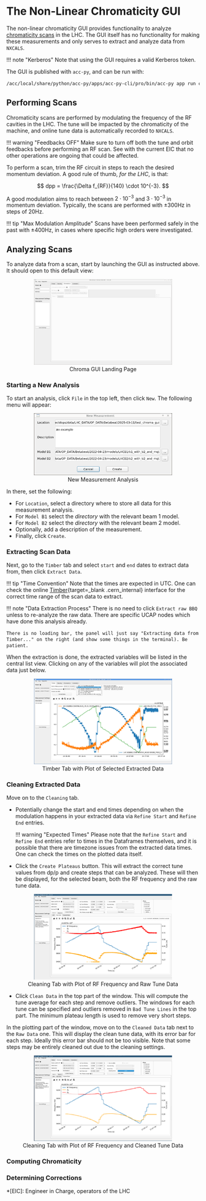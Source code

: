 # The Non-Linear Chromaticity GUI

The non-linear chromaticity GUI provides functionality to analyze [chromaticity scans](#performing-scans) in the LHC.
The GUI itself has no functionality for making these measurements and only serves to extract and analyze data from `NXCALS`.

!!! note "Kerberos"
    Note that using the GUI requires a valid Kerberos token.

The GUI is published with `acc-py`, and can be run with:

```bash
/acc/local/share/python/acc-py/apps/acc-py-cli/pro/bin/acc-py app run chroma-gui
```

## Performing Scans

Chromaticity scans are performed by modulating the frequency of the RF cavities in the LHC.
The tune will be impacted by the chromaticity of the machine, and online tune data is automatically recorded to `NXCALS`.

!!! warning "Feedbacks OFF"
    Make sure to turn off both the tune and orbit feedbacks before performing an RF scan.
    See with the current EIC that no other operations are ongoing that could be affected.

To perform a scan, trim the RF circuit in steps to reach the desired momentum deviation.
A good rule of thumb, _for the LHC_, is that:

$$
dpp = \frac{\Delta f_{RF}}{140} \cdot 10^{-3}.
$$

A good modulation aims to reach between $2 \cdot 10^{-3}$ and $3 \cdot 10^{-3}$ in momentum deviation.
Typically, the scans are performed with ±300Hz in steps of 20Hz.

!!! tip "Max Modulation Amplitude"
    Scans have been performed safely in the past with ±400Hz, in cases where specific high orders were investigated.

## Analyzing Scans

To analyze data from a scan, start by launching the GUI as instructed above.
It should open to this default view:

<figure>
  <center>
  <img src="../../assets/images/chroma_gui/default_view.png" width="85%" alt="Chroma GUI landing page" />
  <figcaption> Chroma GUI Landing Page </figcaption>
  </center>
</figure>

### Starting a New Analysis

To start an analysis, click `File` in the top left, then click `New`.
The following menu will appear:

<figure>
  <center>
  <img src="../../assets/images/chroma_gui/new_analysis_menu.png" width="85%" alt="Pop up menu for new analysis" />
  <figcaption> New Measurement Analysis  </figcaption>
  </center>
</figure>

In there, set the following:

- For `Location`, select a directory where to store all data for this measurement analysis.
- For `Model B1` select the _directory_ with the relevant beam 1 model.
- For `Model B2` select the _directory_ with the relevant beam 2 model.
- Optionally, add a description of the measurement.
- Finally, click `Create`.

### Extracting Scan Data

Next, go to the `Timber` tab and select `start` and `end` dates to extract data from, then click `Extract Data`.

!!! tip "Time Convention"
    Note that the times are expected in UTC. One can check the online [Timber][timber_web]{target=_blank .cern_internal} interface for the correct time range of the scan data to extract.

!!! note "Data Extraction Process"
    There is no need to click `Extract raw BBQ` unless to re-analyze the raw data. There are specific UCAP nodes which have done this analysis already.

    There is no loading bar, the panel will just say "Extracting data from Timber..." on the right (and show some things in the terminal). Be patient.

When the extraction is done, the extracted variables will be listed in the central list view.
Clicking on any of the variables will plot the associated data just below.

<figure>
  <center>
  <img src="../../assets/images/chroma_gui/plot_extracted_data.png" width="85%" alt="Timber tab with plot of selected extracted data" />
  <figcaption> Timber Tab with Plot of Selected Extracted Data  </figcaption>
  </center>
</figure>

### Cleaning Extracted Data

Move on to the `Cleaning` tab.

- Potentially change the start and end times depending on when the modulation happens in your extracted data via `Refine Start` and `Refine End` entries.

    !!! warning "Expected Times"
        Please note that the `Refine Start` and `Refine End` entries refer to times in the Dataframes themselves, and it is possible that there are timezone issues from the extracted data times.
        One can check the times on the plotted data itself.

- Click the `Create Plateaus` button. This will extract the correct tune values from dp/p and create steps that can be analyzed. These will then be displayed, for the selected beam, both the RF frequency and the raw tune data.

<figure>
  <center>
  <img src="../../assets/images/chroma_gui/cleaning_tab_raw_data.png" width="85%" alt="Cleaning tab with raw tune data" />
  <figcaption> Cleaning Tab with Plot of RF Frequency and Raw Tune Data  </figcaption>
  </center>
</figure>

- Click `Clean Data` in the top part of the window. This will compute the tune average for each step and remove outliers. The windows for each tune can be specified and outliers removed in `Bad Tune Lines` in the top part. The minimum plateau length is used to remove very short steps.

In the plotting part of the window, move on to the `Cleaned Data` tab next to the `Raw Data` one.
This will display the clean tune data, with its error bar for each step.
Ideally this error bar should not be too visible.
Note that some steps may be entirely cleaned out due to the cleaning settings.

<figure>
  <center>
  <img src="../../assets/images/chroma_gui/cleaning_tab_cleaned_data.png" width="85%" alt="Cleaning tab with cleaned tune data" />
  <figcaption> Cleaning Tab with Plot of RF Frequency and Cleaned Tune Data  </figcaption>
  </center>
</figure>

### Computing Chromaticity

### Determining Corrections

[timber_web]: https://timber.cern.ch/

*[EIC]: Engineer in Charge, operators of the LHC
